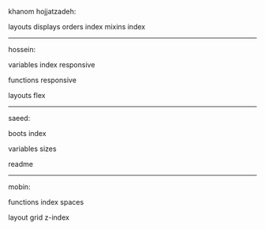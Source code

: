 khanom hojjatzadeh:

layouts
    displays
    orders
    index
mixins
    index


-----------------


hossein:

variables
    index
    responsive

functions
    responsive

layouts
    flex



----------------


saeed:

boots
    index

variables
    sizes

readme


-----------------


mobin:

functions
    index
    spaces

layout
    grid
    z-index